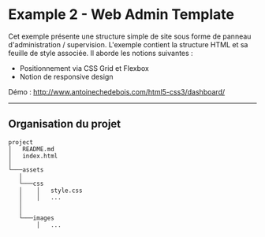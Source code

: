 # Example 2 - Web Admin Template
Cet exemple présente une structure simple de site sous forme de panneau d'administration / supervision.
L'exemple contient la structure HTML et sa feuille de style associée.
Il aborde les notions suivantes :
* Positionnement via CSS Grid et Flexbox
* Notion de responsive design

Démo : http://www.antoinechedebois.com/html5-css3/dashboard/

---
## Organisation du projet
```
project
│   README.md
│   index.html   
│
└───assets
   │
   └───css
   │    │   style.css
   │    │   ...
   │
   │
   └───images
        │   ...
```
